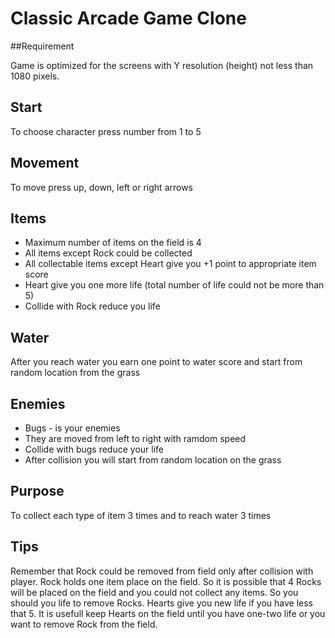 # Classic Arcade Game Clone

##Requirement

Game is optimized for the screens with Y resolution (height) not less than 1080 pixels.

## Start

To choose character press number from 1 to 5

## Movement

To move press up, down, left or right arrows

## Items

* Maximum number of items on the field is 4
* All items except Rock could be collected
* All collectable items except Heart give you +1 point to appropriate item score
* Heart give you one more life (total number of life could not be more than 5)
* Collide with Rock reduce you life

## Water

After you reach water you earn one point to water score and start from random location from the grass

## Enemies

* Bugs - is your enemies
* They are moved from left to right with ramdom speed
* Collide with bugs reduce your life
* After collision you will start from random location on the grass

## Purpose

To collect each type of item 3 times and to reach water 3 times

## Tips

Remember that Rock could be removed from field only after collision with player.
Rock holds one item place on the field. So it is possible that 4 Rocks will be placed on the field and you could not collect any items. So you should you life to remove Rocks.
Hearts give you new life if you have less that 5. It is usefull keep Hearts on the field until you have one-two life or you want to remove Rock from the field.